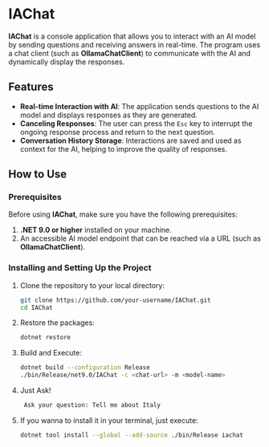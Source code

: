 # IAChat

**IAChat** is a console application that allows you to interact with an AI model by sending questions and receiving answers in real-time. The program uses a chat client (such as **OllamaChatClient**) to communicate with the AI and dynamically display the responses.

## Features

- **Real-time Interaction with AI**: The application sends questions to the AI model and displays responses as they are generated.
- **Canceling Responses**: The user can press the `Esc` key to interrupt the ongoing response process and return to the next question.
- **Conversation History Storage**: Interactions are saved and used as context for the AI, helping to improve the quality of responses.

## How to Use

### Prerequisites

Before using **IAChat**, make sure you have the following prerequisites:

1. **.NET 9.0 or higher** installed on your machine.
2. An accessible AI model endpoint that can be reached via a URL (such as **OllamaChatClient**).

### Installing and Setting Up the Project

1. Clone the repository to your local directory:

   ```bash
   git clone https://github.com/your-username/IAChat.git
   cd IAChat
    ```

2. Restore the packages:

   ```bash
   dotnet restore
   ```

3. Build and Execute:

    ```bash
    dotnet build --configuration Release
    ./bin/Release/net9.0/IAChat -c <chat-url> -m <model-name>
    ```

4. Just Ask!
   ```bash
    Ask your question: Tell me about Italy
   ```

5. If you wanna to install it in your terminal, just execute:

   ```bash
   dotnet tool install --global --add-source ./bin/Release iachat
   ```                   



